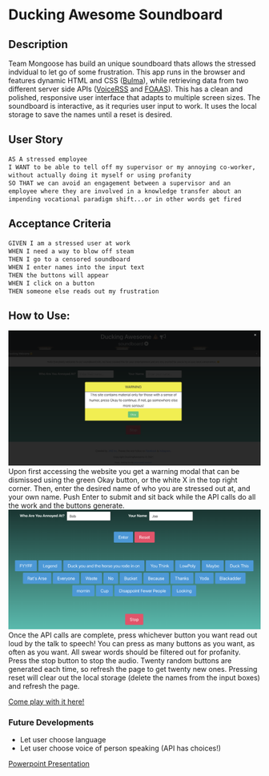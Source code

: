 # Ducking Awesome Soundboard

## Description

 Team Mongoose has build an unique soundboard thats allows the stressed indvidual to let go of some frustration. This app runs in the browser and features dynamic HTML and CSS ([Bulma](https://bulma.io/)), while retrieving data from two different server side APIs ([VoiceRSS](http://www.voicerss.org/) and [FOAAS](https://www.foaas.com/)). This has a clean and polished, responsive user interface that adapts to multiple screen sizes. The soundboard is interactive, as it requries user input to work. It uses the local storage to save the names until a reset is desired.

 ## User Story
```
AS A stressed employee
I WANT to be able to tell off my supervisor or my annoying co-worker, without actually doing it myself or using profanity
SO THAT we can avoid an engagement between a supervisor and an employee where they are involved in a knowledge transfer about an impending vocational paradigm shift...or in other words get fired
```

## Acceptance Criteria
```
GIVEN I am a stressed user at work
WHEN I need a way to blow off steam
THEN I go to a censored soundboard
WHEN I enter names into the input text
THEN the buttons will appear
WHEN I click on a button
THEN someone else reads out my frustration
```

## How to Use:
![WarningModal](./assets/images/entrance.png)
Upon first accessing the website you get a warning modal that can be dismissed using the green Okay button, or the white X in the top right corner. Then, enter the desired name of who you are stressed out at, and your own name. Push Enter to submit and sit back while the API calls do all the work and the buttons generate.
![Buttons](./assets/images/demo.png)
Once the API calls are complete, press whichever button you want read out loud by the talk to speech! You can press as many buttons as you want, as often as you want. All swear words should be filtered out for profanity. Press the stop button to stop the audio. Twenty random buttons are generated each time, so refresh the page to get twenty new ones. Pressing reset will clear out the local storage (delete the names from the input boxes) and refresh the page.

[Come play with it here!](https://corgimaman.github.io/groupProject/)

### Future Developments
- Let user choose language
- Let user choose voice of person speaking (API has choices!)


[Powerpoint Presentation](https://docs.google.com/presentation/d/1-ty8rQG_ONTYsHnaQ4QCeY7RarS1kNIU0pFJT_Mak98/edit?usp=sharing)